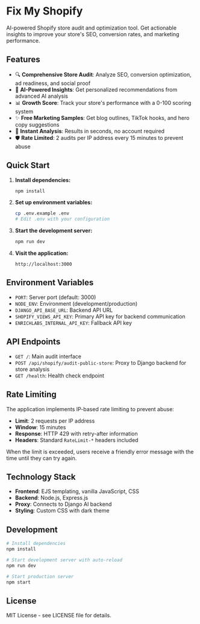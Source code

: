 # Fix My Shopify

AI-powered Shopify store audit and optimization tool. Get actionable insights to improve your store's SEO, conversion rates, and marketing performance.

## Features

- 🔍 **Comprehensive Store Audit**: Analyze SEO, conversion optimization, ad readiness, and social proof
- 🤖 **AI-Powered Insights**: Get personalized recommendations from advanced AI analysis
- 📊 **Growth Score**: Track your store's performance with a 0-100 scoring system
- ✨ **Free Marketing Samples**: Get blog outlines, TikTok hooks, and hero copy suggestions
- 🚀 **Instant Analysis**: Results in seconds, no account required
- 🛡️ **Rate Limited**: 2 audits per IP address every 15 minutes to prevent abuse

## Quick Start

1. **Install dependencies:**
   ```bash
   npm install
   ```

2. **Set up environment variables:**
   ```bash
   cp .env.example .env
   # Edit .env with your configuration
   ```

3. **Start the development server:**
   ```bash
   npm run dev
   ```

4. **Visit the application:**
   ```
   http://localhost:3000
   ```

## Environment Variables

- `PORT`: Server port (default: 3000)
- `NODE_ENV`: Environment (development/production)
- `DJANGO_API_BASE_URL`: Backend API URL
- `SHOPIFY_VIEWS_API_KEY`: Primary API key for backend communication
- `ENRICHLABS_INTERNAL_API_KEY`: Fallback API key

## API Endpoints

- `GET /`: Main audit interface
- `POST /api/shopify/audit-public-store`: Proxy to Django backend for store analysis
- `GET /health`: Health check endpoint

## Rate Limiting

The application implements IP-based rate limiting to prevent abuse:

- **Limit**: 2 requests per IP address
- **Window**: 15 minutes
- **Response**: HTTP 429 with retry-after information
- **Headers**: Standard `RateLimit-*` headers included

When the limit is exceeded, users receive a friendly error message with the time until they can try again.

## Technology Stack

- **Frontend**: EJS templating, vanilla JavaScript, CSS
- **Backend**: Node.js, Express.js
- **Proxy**: Connects to Django AI backend
- **Styling**: Custom CSS with dark theme

## Development

```bash
# Install dependencies
npm install

# Start development server with auto-reload
npm run dev

# Start production server
npm start
```

## License

MIT License - see LICENSE file for details.
